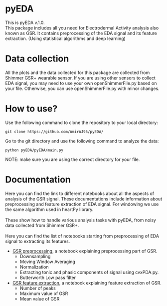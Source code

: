 # pyEDA
This is pyEDA v.1.0.
<br />This package includes all you need for Electrodermal Activity analysis also known as GSR. It contains preprocessing of the EDA signal and its feature extraction. (Using statistical algorithms and deep learning)

# Data collection
All the plots and the data collected for this package are collected from Shimmer GSR+ wearable sensor. If you are using other sensors to collect EDA signal, you may need to use your own openShimmerFile.py based on your file. Otherwise, you can use openShimmerFile.py with minor changes. 

# How to use?
Use the following command to clone the repository to your local directory:
```
git clone https://github.com/AmirAJ95/pyEDA/
```
Go to the git directory and use the following command to analyze the data: 
```
python pyEDA/pyEDA/main.py
```
NOTE: make sure you are using the correct directory for your file.
<br />

# Documentation
Here you can find the link to different notebooks about all the aspects of analysis of the GSR signal. These documentations include information about preprocessing and feature extraction of EDA signal. For windowing we use the same algorithm used in heartPy library.
<br />
<br />
These show how to handle various analysis tasks with pyEDA, from noisy data collected from Shimmer GSR+.
<br />
<br />
Here you can find the list of notebooks starting from preprocessing of EDA signal to extracting its features.
* [GSR preprocessing](documentations/GSRPreprocessing/GSR_Preprocessing.ipynb), a notebook explaining preprocessing part of GSR.
  * Downsampling
  * Moving Window Averaging
  * Normalization
  * Extracting tonic and phasic components of signal using cvxPDA.py.
  * Butterworth Low pass filter
* [GSR feature extraction](documentations/GSRFeatureExtraction/GSR_Feature_Extraction.ipynb), a notebook explaining feature extraction of GSR.
  * Number of peaks
  * Maximum value of GSR
  * Mean value of GSR
